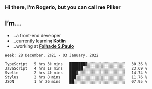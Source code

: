 ### Hi there, I’m Rogerio, but you can call me Pilker

## I’m…
- …a front-end developer
- …currently learning **Kotlin**
- …working at [**Folha de S.Paulo**](https://www.folha.com.br/)

<!--START_SECTION:waka-->
```text
Week: 28 December, 2021 - 03 January, 2022

TypeScript   5 hrs 30 mins   ███████▓░░░░░░░░░░░░░░░░░   30.36 % 
JavaScript   4 hrs 18 mins   ██████░░░░░░░░░░░░░░░░░░░   23.69 % 
Svelte       2 hrs 40 mins   ███▓░░░░░░░░░░░░░░░░░░░░░   14.74 % 
Stylus       2 hrs 8 mins    ███░░░░░░░░░░░░░░░░░░░░░░   11.76 % 
JSON         1 hr 26 mins    ██░░░░░░░░░░░░░░░░░░░░░░░   07.95 % 
```
<!--END_SECTION:waka-->
